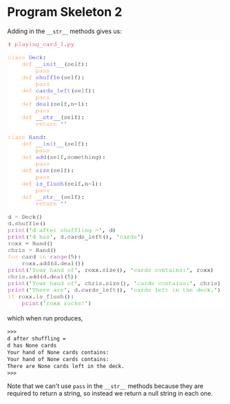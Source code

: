 # Program Skeleton 2

Adding in the `__str__` methods gives us:

![](13_skeleton_2.png)

which when run produces,

```plaintext
>>> 
d after shuffling = 
d has None cards
Your hand of None cards contains: 
Your hand of None cards contains: 
There are None cards left in the deck.
>>> 
```

Note that we can't use `pass` in the `__str__` methods because they are
required to return a string, so instead we return a null string in each
one.
